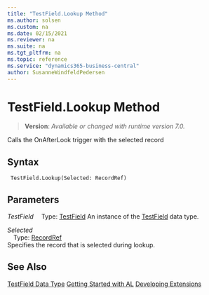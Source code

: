 ```yaml
---
title: "TestField.Lookup Method"
ms.author: solsen
ms.custom: na
ms.date: 02/15/2021
ms.reviewer: na
ms.suite: na
ms.tgt_pltfrm: na
ms.topic: reference
ms.service: "dynamics365-business-central"
author: SusanneWindfeldPedersen
---
```

[//]: # (START>DO_NOT_EDIT)
[//]: # (IMPORTANT:Do not edit any of the content between here and the END>DO_NOT_EDIT.)
[//]: # (Any modifications should be made in the .xml files in the ModernDev repo.)
# TestField.Lookup Method
> **Version**: _Available or changed with runtime version 7.0._

Calls the OnAfterLook trigger with the selected record


## Syntax
```
 TestField.Lookup(Selected: RecordRef)
```
## Parameters
*TestField*
&emsp;Type: [TestField](testfield-data-type.md)
An instance of the [TestField](testfield-data-type.md) data type.

*Selected*  
&emsp;Type: [RecordRef](../recordref/recordref-data-type.md)  
Specifies the record that is selected during lookup.  



[//]: # (IMPORTANT: END>DO_NOT_EDIT)
## See Also
[TestField Data Type](testfield-data-type.md)
[Getting Started with AL](../../devenv-get-started.md)
[Developing Extensions](../../devenv-dev-overview.md)  